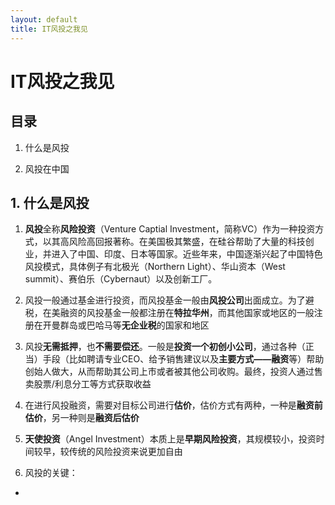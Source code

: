 ```yaml
---
layout: default
title: IT风投之我见
---
```


# IT风投之我见

## 目录

1. 什么是风投

2. 风投在中国

## 1. 什么是风投

1. **风投**全称**风险投资**（Venture Captial Investment，简称VC）作为一种投资方式，以其高风险高回报著称。在美国极其繁盛，在硅谷帮助了大量的科技创业，并进入了中国、印度、日本等国家。近些年来，中国逐渐兴起了中国特色风投模式，具体例子有北极光（Northern Light）、华山资本（West summit）、赛伯乐（Cybernaut）以及创新工厂。

2. 风投一般通过基金进行投资，而风投基金一般由**风投公司**出面成立。为了避税，在美融资的风投基金一般都注册在**特拉华州**，而其他国家或地区的一般注册在开曼群岛或巴哈马等**无企业税**的国家和地区

3. 风投**无需抵押**，也**不需要偿还**。一般是**投资一个初创小公司**，通过各种（正当）手段（比如聘请专业CEO、给予销售建议以及**主要方式——融资**等）帮助创始人做大，从而帮助其公司上市或者被其他公司收购。最终，投资人通过售卖股票/利息分工等方式获取收益

4. 在进行风投融资，需要对目标公司进行**估价**，估价方式有两种，一种是**融资前估价**，另一种则是**融资后估价**

5. **天使投资**（Angel Investment）本质上是**早期风险投资**，其规模较小，投资时间较早，较传统的风险投资来说更加自由

6. 风投的关键：

* 
